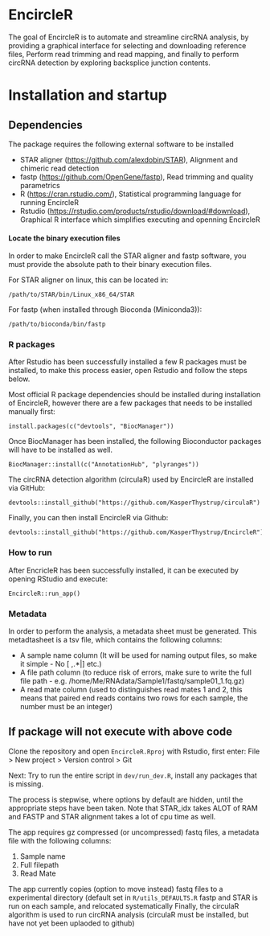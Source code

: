 
<!-- README.md is generated from README.Rmd. Please edit that file -->

EncircleR
=========

The goal of EncircleR is to automate and streamline circRNA analysis, by
providing a graphical interface for selecting and downloading reference
files, Perform read trimming and read mapping, and finally to perform
circRNA detection by exploring backsplice junction contents.

Installation and startup
========================

Dependencies
------------

The package requires the following external software to be installed

-   STAR aligner
    (<a href="https://github.com/alexdobin/STAR" class="uri">https://github.com/alexdobin/STAR</a>),
    Alignment and chimeric read detection
-   fastp
    (<a href="https://github.com/OpenGene/fastp" class="uri">https://github.com/OpenGene/fastp</a>),
    Read trimming and quality parametrics
-   R
    (<a href="https://cran.rstudio.com/" class="uri">https://cran.rstudio.com/</a>),
    Statistical programming language for running EncircleR
-   Rstudio
    (<a href="https://rstudio.com/products/rstudio/download/#download" class="uri">https://rstudio.com/products/rstudio/download/#download</a>),
    Graphical R interface which simplifies executing and openning
    EncircleR

#### Locate the binary execution files

In order to make EncircleR call the STAR aligner and fastp software, you
must provide the absolute path to their binary execution files.

For STAR aligner on linux, this can be located in:

    /path/to/STAR/bin/Linux_x86_64/STAR

For fastp (when installed through Bioconda (Miniconda3)):

    /path/to/bioconda/bin/fastp

### R packages

After Rstudio has been successfully installed a few R packages must be
installed, to make this process easier, open Rstudio and follow the
steps below.

Most official R package dependencies should be installed during
installation of EncircleR, however there are a few packages that needs
to be installed manually first:

    install.packages(c("devtools", "BiocManager"))

Once BiocManager has been installed, the following Bioconductor packages
will have to be installed as well.

    BiocManager::install(c("AnnotationHub", "plyranges"))

The circRNA detection algorithm (circulaR) used by EncircleR are
installed via GitHub:

    devtools::install_github("https://github.com/KasperThystrup/circulaR")

Finally, you can then install EncircleR via Github:

    devtools::install_github("https://github.com/KasperThystrup/EncircleR")

### How to run

After EncricleR has been successfully installed, it can be executed by
opening RStudio and execute:

    EncircleR::run_app()

### Metadata

In order to perform the analysis, a metadata sheet must be generated.
This metadtasheet is a tsv file, which contains the following columns:

-   A sample name column (It will be used for naming output files, so
    make it simple - No \[ ,.\*\|\] etc.)
-   A file path column (to reduce risk of errors, make sure to write the
    full file path -
    e.g. /home/Me/RNAdata/Sample1/fastq/sample01\_1.fq.gz)
-   A read mate column (used to distinguishes read mates 1 and 2, this
    means that paired end reads contains two rows for each sample, the
    number must be an integer)

If package will not execute with above code
-------------------------------------------

Clone the repository and open `EncircleR.Rproj` with Rstudio, first
enter: File &gt; New project &gt; Version control &gt; Git

Next: Try to run the entire script in `dev/run_dev.R`, install any
packages that is missing.

The process is stepwise, where options by default are hidden, until the
appropriate steps have been taken. Note that STAR\_idx takes ALOT of RAM
and FASTP and STAR alignment takes a lot of cpu time as well.

The app requires gz compressed (or uncompressed) fastq files, a metadata
file with the following columns:

1.  Sample name
2.  Full filepath
3.  Read Mate

The app currently copies (option to move instead) fastq files to a
experimental directory (default set in `R/utils_DEFAULTS.R` fastp and
STAR is run on each sample, and relocated systematically Finally, the
circulaR algorithm is used to run circRNA analysis (circulaR must be
installed, but have not yet been uplaoded to github)
